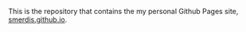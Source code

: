 This is the repository that contains the my personal Github Pages site, <a href="https://smerdis.github.io">smerdis.github.io</a>.
